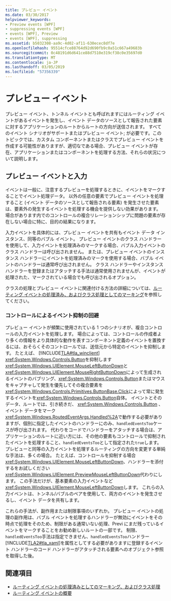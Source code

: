 ```yaml
---
title: プレビュー イベント
ms.date: 03/30/2017
helpviewer_keywords:
- Preview events [WPF]
- suppressing events [WPF]
- events [WPF], Preview
- events [WPF], suppressing
ms.assetid: b5032308-aa9c-4d02-af11-630ecec8df7e
ms.openlocfilehash: 95514cfce88764d92d690fb9c0a51c667a49683b
ms.sourcegitcommit: 0c48191d6d641ce88d7510e319cf38c0e35697d0
ms.translationtype: MT
ms.contentlocale: ja-JP
ms.lasthandoff: 03/05/2019
ms.locfileid: "57356339"
---
```

# <a name="preview-events"></a>プレビュー イベント
プレビュー イベント、トンネル イベントとも呼ばれますにはルーティング イベントがあるイベントを発生し、イベント データのソースとして報告された要素に対するアプリケーションのルートからルートの方向が送信されます。 すべてのイベント シナリオがサポートまたはプレビュー イベント; が必要です。このトピックでは、カスタム コンポーネントまたはクラスでプレビュー イベントを作成する可能性がありますが、適切なである場合、プレビュー イベントが存在、アプリケーションまたはコンポーネントを処理する方法、それらの状況について説明します。  
  
## <a name="preview-events-and-input"></a>プレビュー イベントと入力  
 イベントは一般に、注意するプレビューを処理するときに、イベントをマークすることでイベント処理データ。 以外の任意の要素でプレビュー イベントを処理すること (イベント データのソースとして報告される要素) を発生させた要素は、要素外の発生するイベントを処理する機会を提供しない効果があります。 場合があります内でのコントロールの複合リレーションシップに問題の要素が存在しない場合に特に、目的の結果になります。  
  
 入力イベントを具体的には、プレビュー イベントを共有もイベント データ インスタンス、同等のバブル イベント。 プレビュー イベントのクラス ハンドラーを使用して、入力イベントを処理済みのマークする場合、バブル入力イベントのクラス ハンドラーは呼び出されません。 または、プレビュー イベントのインスタンス ハンドラーにイベントを処理済みのマークを使用する場合、バブル イベントのハンドラーは通常呼び出されません。 クラス ハンドラーやインスタンス ハンドラーを登録またはアタッチする手法は通常使用されませんが、イベントが処理された、マークされている場合でも呼び出されるオプション。  
  
 クラスの処理とプレビュー イベントに関連付ける方法の詳細については、[ルーティング イベントの処理済み、およびクラス処理としてのマーキング](marking-routed-events-as-handled-and-class-handling.md)を参照してください。  
  
### <a name="working-around-event-suppression-by-controls"></a>コントロールによるイベント抑制の回避  
 プレビュー イベントが頻繁に使用されている 1 つのシナリオが、複合コントロールの入力イベントを処理します。 場合によっては、コントロールの作成者より多くの情報をより具体的な動作を表すコンポーネント定義のイベントを置換するには、おそらくそのコントロールでは、送信元から特定のイベントを抑制します。 たとえば、 [!INCLUDE[TLA#tla_winclient](../../../../includes/tlasharptla-winclient-md.md)] <xref:System.Windows.Controls.Button>を抑制します<xref:System.Windows.UIElement.MouseLeftButtonDown>と<xref:System.Windows.UIElement.MouseRightButtonDown>によって生成されるイベントのバブリング、<xref:System.Windows.Controls.Button>またはマウスをキャプチャして発生を優先してその複合要素を<xref:System.Windows.Controls.Primitives.ButtonBase.Click>によって常に発生するイベントを<xref:System.Windows.Controls.Button>自体。 イベントとそのデータ、ルートでは、引き続きだ、 <xref:System.Windows.Controls.Button> 、イベント データをマーク<xref:System.Windows.RoutedEventArgs.Handled%2A>で動作する必要がありますが、個別に指定したイベントのハンドラーにのみ、`handledEventsToo`ケースが呼び出されます。  代わりをコードでハンドラーをアタッチする場合は、アプリケーションのルートに近い方には、その他の要素もコントロールで抑制されたイベントを処理すること、`handledEventsToo`として指定された`true`します。 プレビューと同等の入力イベントを処理するルーティングの方向を変更する単純な手法は、多くの場合。 たとえば、コントロールを抑制する場合<xref:System.Windows.UIElement.MouseLeftButtonDown>、ハンドラーを添付するをお試しください<xref:System.Windows.UIElement.PreviewMouseLeftButtonDown>代わりにします。 この手法だけが、基本要素の入力イベントなど<xref:System.Windows.UIElement.MouseLeftButtonDown>します。 これらの入力イベントは、トンネル/バブルのペアを使用して、両方のイベントを発生させるし、イベント データを共有します。  
  
 これらの手法が、副作用または制限事項のいずれか。 プレビュー イベントの処理の副作用は、バブル イベントを処理するハンドラーが無効にイベントをその時点で処理をそのため、制限がある通常いない処理、Previ にまだ残っているイベントをマークすることをお勧め新しいルートの一部です。 制限、`handledEventsToo`手法は指定できません、`handledEventsToo`ハンドラー[!INCLUDE[TLA2#tla_xaml](../../../../includes/tla2sharptla-xaml-md.md)]を属性としてする必要がありますに登録するイベント ハンドラーのコード ハンドラーがアタッチされる要素へのオブジェクト参照を取得した後。  
  
## <a name="see-also"></a>関連項目
- [ルーティング イベントの処理済みとしてのマーキング、およびクラス処理](marking-routed-events-as-handled-and-class-handling.md)
- [ルーティング イベントの概要](routed-events-overview.md)
